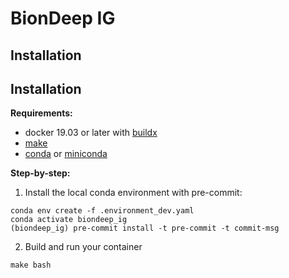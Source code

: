 # BionDeep IG

## Installation

## Installation

**Requirements:**

- docker 19.03 or later with [buildx](https://docs.docker.com/buildx/working-with-buildx/#install)
- [make](https://www.gnu.org/software/make/)
- [conda](https://docs.conda.io/projects/conda/en/latest/user-guide/install/index.html) or
  [miniconda](https://docs.conda.io/en/latest/miniconda.html)

**Step-by-step:**

1. Install the local conda environment with pre-commit:

```
conda env create -f .environment_dev.yaml
conda activate biondeep_ig
(biondeep_ig) pre-commit install -t pre-commit -t commit-msg
```

2. Build and run your container

```
make bash
```
